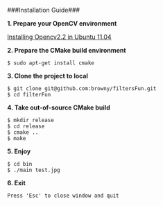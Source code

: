 ###Installation Guide###

**1. Prepare your OpenCV environment** 

   [Installing Opencv2.2 in Ubuntu 11.04](http://www.samontab.com/web/2011/06/installing-opencv-2-2-in-ubuntu-11-04/)

**2. Prepare the CMake build environment**

	$ sudo apt-get install cmake

**3. Clone the project to local**

	$ git clone git@github.com:browny/filtersFun.git
	$ cd filterFun

**4. Take out-of-source CMake build**

	$ mkdir release
	$ cd release
	$ cmake ..
	$ make

**5. Enjoy**

	$ cd bin
	$ ./main test.jpg

**6. Exit**

	Press 'Esc' to close window and quit
